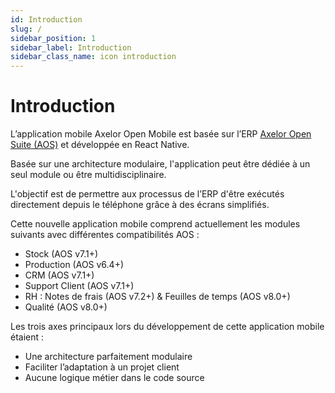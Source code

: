 ```yaml
---
id: Introduction
slug: /
sidebar_position: 1
sidebar_label: Introduction
sidebar_class_name: icon introduction
---
```


# Introduction

L’application mobile Axelor Open Mobile est basée sur l’ERP [Axelor Open Suite (AOS)](https://github.com/axelor/axelor-open-suite) et développée en React Native.

Basée sur une architecture modulaire, l'application peut être dédiée à un seul module ou être multidisciplinaire.

L'objectif est de permettre aux processus de l’ERP d'être exécutés directement depuis le téléphone grâce à des écrans simplifiés.

Cette nouvelle application mobile comprend actuellement les modules suivants avec différentes compatibilités AOS :

- Stock (AOS v7.1+)
- Production (AOS v6.4+)
- CRM (AOS v7.1+)
- Support Client (AOS v7.1+)
- RH : Notes de frais (AOS v7.2+) & Feuilles de temps (AOS v8.0+)
- Qualité (AOS v8.0+)

Les trois axes principaux lors du développement de cette application mobile étaient :

- Une architecture parfaitement modulaire
- Faciliter l’adaptation à un projet client
- Aucune logique métier dans le code source
